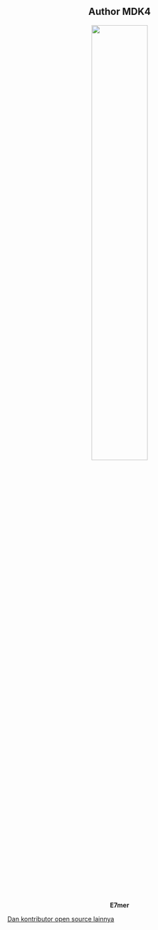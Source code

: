 <div align="center">
    <h2>Author MDK4</h2>
    <img src="https://github.com/fixploit03/Pentest-WiFi/blob/main/tools/mdk4/img/E7mer.png" width="50%"/>
    <p><b>E7mer</b></p>
</div>

[Dan kontributor open source lainnya](https://github.com/aircrack-ng/mdk4/graphs/contributors)
